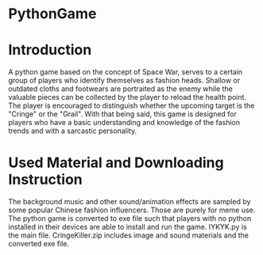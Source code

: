 # PythonGame
# Introduction
A python game based on the concept of Space War, serves to a certain group of players who identify themselves as fashion heads. Shallow or outdated cloths and footwears are portraited as the enemy while the valuable pieces can be collected by the player to reload the health point. The player is encouraged to distinguish whether the upcoming target is the "Cringe" or the "Grail". With that being said, this game is designed for players who have a basic understanding and knowledge of the fashion trends and with a sarcastic personality. 
# Used Material and Downloading Instruction
The background music and other sound/animation effects are sampled by some popular Chinese fashion influencers. Those are purely for meme use.
The python game is converted to exe file such that players with no python installed in their devices are able to install and run the game.
IYKYK.py is the main file. CringeKiller.zip includes image and sound materials and the converted exe file.
